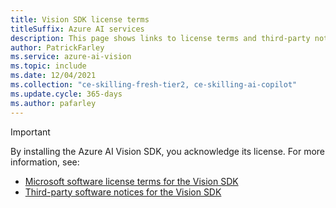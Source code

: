 ```yaml
---
title: Vision SDK license terms
titleSuffix: Azure AI services
description: This page shows links to license terms and third-party notice.
author: PatrickFarley
ms.service: azure-ai-vision
ms.topic: include
ms.date: 12/04/2021
ms.collection: "ce-skilling-fresh-tier2, ce-skilling-ai-copilot"
ms.update.cycle: 365-days
ms.author: pafarley
---
```


> [!IMPORTANT]
> By installing the Azure AI Vision SDK, you acknowledge its license. For more information, see:
> - <a href="https://aka.ms/azai/vision/license" target="_blank">Microsoft software license terms for the Vision SDK <span class="docon docon-navigate-external x-hidden-focus"></span></a>
> - <a href="https://aka.ms/azai/vision/TPN" target="_blank">Third-party software notices for the Vision SDK<span class="docon docon-navigate-external x-hidden-focus"></span></a>

